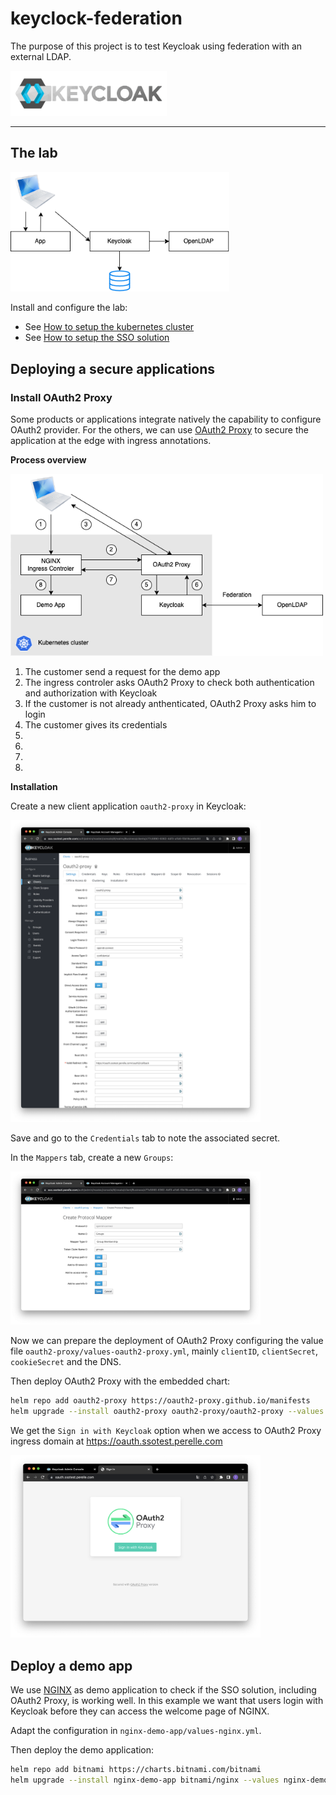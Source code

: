 # keyclock-federation

The purpose of this project is to test Keycloak using federation with an external LDAP.

<img src="docs/images/keycloak-logo.png" width="250px" />

---

## The lab

<img src="docs/images/keycloak-federation.png" width="350px" />

Install and configure the lab:
- See [How to setup the kubernetes cluster](cluster/README.md)
- See [How to setup  the SSO solution](lab/README.md)

## Deploying a secure applications

### Install OAuth2 Proxy

Some products or applications integrate natively the capability to configure OAuth2 provider. For the others, we can use [OAuth2 Proxy](https://oauth2-proxy.github.io/oauth2-proxy/) to secure the application at the edge with ingress annotations.

**Process overview**

<img src="docs/images/sso-process-overview.png" width="500px" />

1. The customer send a request for the demo app
2. The ingress controler asks OAuth2 Proxy to check both authentication and authorization with Keycloak
3. If the customer is not already anthenticated, OAuth2 Proxy asks him to login 
4. The customer gives its credentials
5.
6.
7. 
8. 

**Installation**

Create a new client application `oauth2-proxy` in Keycloak:

<img src="docs/images/keycloak-oauth2-setup.png" width="400px" />

Save and go to the `Credentials` tab to note the associated secret.

In the `Mappers` tab, create a new `Groups`:

<img src="docs/images/keycloak-oauth2-mappers.png" width="400px" />

Now we can prepare the deployment of OAuth2 Proxy configuring the value file `oauth2-proxy/values-oauth2-proxy.yml`, mainly `clientID`, `clientSecret`, `cookieSecret` and the DNS.

Then deploy OAuth2 Proxy with the embedded chart:

```bash 
helm repo add oauth2-proxy https://oauth2-proxy.github.io/manifests
helm upgrade --install oauth2-proxy oauth2-proxy/oauth2-proxy --values oauth2-proxy/values-oauth2-proxy.yml
```

We get the `Sign in with Keycloak` option when we access to OAuth2 Proxy ingress domain at https://oauth.ssotest.perelle.com

<img src="docs/images/keycloak-oauth2-login.png" width="400px" />

## Deploy a demo app

We use [NGINX](https://nginx.org/en/) as demo application to check if the SSO solution, including OAuth2 Proxy, is working well. In this example we want that users login with Keycloak before they can access the welcome page of NGINX.

Adapt the configuration in `nginx-demo-app/values-nginx.yml`.

Then deploy the demo application:

```bash 
helm repo add bitnami https://charts.bitnami.com/bitnami
helm upgrade --install nginx-demo-app bitnami/nginx --values nginx-demo-app/values-nginx.yml
```



